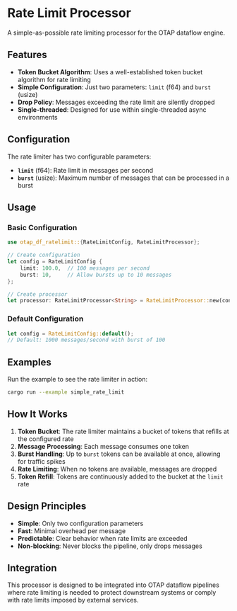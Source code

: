 # Rate Limit Processor

A simple-as-possible rate limiting processor for the OTAP dataflow engine.

## Features

- **Token Bucket Algorithm**: Uses a well-established token bucket algorithm for rate limiting
- **Simple Configuration**: Just two parameters: `limit` (f64) and `burst` (usize)
- **Drop Policy**: Messages exceeding the rate limit are silently dropped
- **Single-threaded**: Designed for use within single-threaded async environments

## Configuration

The rate limiter has two configurable parameters:

- **`limit`** (f64): Rate limit in messages per second
- **`burst`** (usize): Maximum number of messages that can be processed in a burst

## Usage

### Basic Configuration

```rust
use otap_df_ratelimit::{RateLimitConfig, RateLimitProcessor};

// Create configuration
let config = RateLimitConfig {
    limit: 100.0,  // 100 messages per second
    burst: 10,     // Allow bursts up to 10 messages
};

// Create processor
let processor: RateLimitProcessor<String> = RateLimitProcessor::new(config)?;
```

### Default Configuration

```rust
let config = RateLimitConfig::default();
// Default: 1000 messages/second with burst of 100
```

## Examples

Run the example to see the rate limiter in action:

```bash
cargo run --example simple_rate_limit
```

## How It Works

1. **Token Bucket**: The rate limiter maintains a bucket of tokens that refills at the configured rate
2. **Message Processing**: Each message consumes one token
3. **Burst Handling**: Up to `burst` tokens can be available at once, allowing for traffic spikes
4. **Rate Limiting**: When no tokens are available, messages are dropped
5. **Token Refill**: Tokens are continuously added to the bucket at the `limit` rate

## Design Principles

- **Simple**: Only two configuration parameters
- **Fast**: Minimal overhead per message
- **Predictable**: Clear behavior when rate limits are exceeded
- **Non-blocking**: Never blocks the pipeline, only drops messages

## Integration

This processor is designed to be integrated into OTAP dataflow pipelines where rate limiting is needed to protect downstream systems or comply with rate limits imposed by external services.
